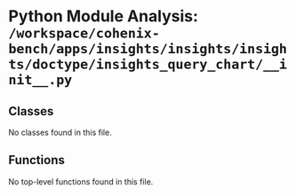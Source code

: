 # Python Module Analysis: `/workspace/cohenix-bench/apps/insights/insights/insights/doctype/insights_query_chart/__init__.py`

## Classes

No classes found in this file.


## Functions

No top-level functions found in this file.
